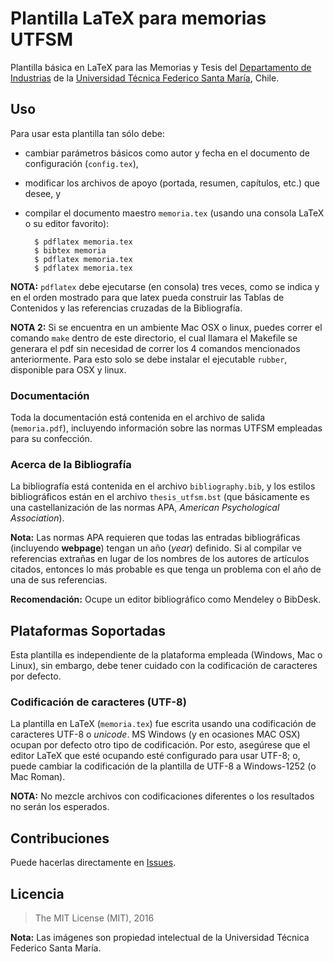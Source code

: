 # Plantilla LaTeX para memorias UTFSM

Plantilla básica en LaTeX para las Memorias y Tesis del [Departamento de Industrias](http://www.industrias.usm.cl) de la [Universidad Técnica Federico Santa María](http://www.usm.cl), Chile.

## Uso

Para usar esta plantilla tan sólo debe:

* cambiar parámetros básicos como autor y fecha en el documento de configuración (`config.tex`),
* modificar los archivos de apoyo (portada, resumen, capítulos, etc.) que desee, y
* compilar el documento maestro `memoria.tex` (usando una consola LaTeX o su editor favorito):

		$ pdflatex memoria.tex
		$ bibtex memoria
		$ pdflatex memoria.tex
		$ pdflatex memoria.tex

**NOTA:** `pdflatex` debe ejecutarse (en consola) tres veces, como se indica y en   el orden mostrado para que latex pueda construir las Tablas de Contenidos y las referencias cruzadas de la Bibliografía.

**NOTA 2:** Si se encuentra en un ambiente Mac OSX o linux, puedes correr el comando `make`
dentro de este directorio, el cual llamara el Makefile se generara el pdf sin necesidad de correr los 4 comandos mencionados anteriormente. Para esto solo se debe instalar el ejecutable `rubber`, disponible para OSX y linux.

### Documentación

Toda la documentación está contenida en el archivo de salida (`memoria.pdf`), incluyendo información sobre las normas UTFSM empleadas para su confección.

### Acerca de la Bibliografía
La bibliografía está contenida en el archivo `bibliography.bib`, y los estilos bibliográficos están en el archivo `thesis_utfsm.bst` (que básicamente es una castellanización de las normas APA, *American Psychological Association*).

**Nota:** Las normas APA requieren que todas las entradas bibliográficas (incluyendo **webpage**) tengan un año (*year*) definido. Si al compilar ve referencias extrañas en lugar de los nombres de los autores de artículos citados, entonces lo más probable es que tenga un problema con el año de una de sus referencias.

**Recomendación:** Ocupe un editor bibliográfico como Mendeley o BibDesk.

## Plataformas Soportadas

Esta plantilla es independiente de la plataforma empleada (Windows, Mac o Linux), sin embargo, debe tener cuidado con la codificación de caracteres por defecto.

### Codificación de caracteres (UTF-8)
La plantilla en LaTeX (`memoria.tex`) fue escrita usando una codificación de caracteres UTF-8 o *unicode*. MS Windows (y en ocasiones MAC OSX) ocupan por defecto otro tipo de codificación. Por esto, asegúrese que el editor LaTeX que esté ocupando esté configurado para usar UTF-8; o, puede cambiar la codificación de la plantilla de UTF-8 a Windows-1252 (o Mac Roman).

**NOTA:** No mezcle archivos con codificaciones diferentes o los resultados no serán los esperados.

## Contribuciones

Puede hacerlas directamente en [Issues](https://github.com/jaimercz/utfsm-thesis/issues).

## Licencia

> The MIT License (MIT), 2016


**Nota:** Las imágenes son propiedad intelectual de la Universidad Técnica Federico Santa María.
